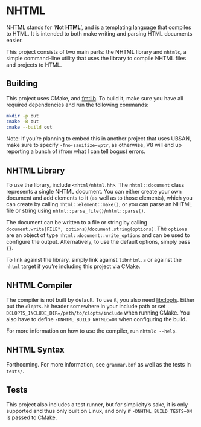 # NHTML

NHTML stands for ‘**N**ot **HTML**’, and is a templating language that compiles to HTML. It is intended to both make writing
and parsing HTML documents easier.

This project consists of two main parts: the NHTML library and `nhtmlc`, a simple command-line utility that uses the library
to compile NHTML files and projects to HTML.

## Building
This project uses CMake, and [fmtlib](https://github.com/fmtlib/fmt). To build it, make sure you have all required dependencies
and run the following commands:
```bash
mkdir -p out
cmake -B out
cmake --build out
```

Note: If you’re planning to embed this in another project that uses UBSAN, make sure to specify `-fno-sanitize=vptr`,
as otherwise, V8 will end up reporting a bunch of (from what I can tell bogus) errors.

## NHTML Library
To use the library, include `<nhtml/nhtml.hh>`. The `nhtml::document` class represents a single NHTML document. You can either
create your own document and add elements to it (as well as to those elements), which you can create by calling `nhtml::element::make()`,
or you can parse an NHTML file or string using `nhtml::parse_file()`/`nhtml::parse()`.

The document can be written to a file or string by calling `document.write(FILE*, options)`/`document.string(options)`. The `options`
are an object of type `nhtml::document::write_options` and can be used to configure the output. Alternatively, to use the default
options, simply pass `{}`.

To link against the library, simply link against `libnhtml.a` or against the `nhtml` target if you’re including this
project via CMake.

## NHTML Compiler
The compiler is not built by default. To use it, you also need [libclopts](https://github.com/Sirraide/clopts). Either put the
`clopts.hh` header somewhere in your include path or set `-DCLOPTS_INCLUDE_DIR=/path/to/clopts/include` when running CMake. You
also have to define `-DNHTML_BUILD_NHTMLC=ON` when configuring the build.

For more information on how to use the compiler, run `nhtmlc --help`.

## NHTML Syntax
Forthcoming. For more information, see `grammar.bnf` as well as the
tests in `tests/`.

## Tests
This project also includes a test runner, but for simplicity’s sake, it is only supported and thus only built on Linux,
and only if `-DNHTML_BUILD_TESTS=ON` is passed to CMake.